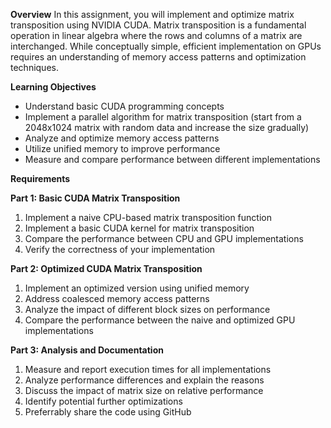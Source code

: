 **Overview**
In this assignment, you will implement and optimize matrix transposition using NVIDIA CUDA. Matrix transposition is a fundamental operation in linear algebra where the rows and columns of a matrix are interchanged. While conceptually simple, efficient implementation on GPUs requires an understanding of memory access patterns and optimization techniques.

**Learning Objectives**
* Understand basic CUDA programming concepts
* Implement a parallel algorithm for matrix transposition (start from a 2048x1024 matrix with random data and increase the size gradually)
* Analyze and optimize memory access patterns
* Utilize unified memory to improve performance
* Measure and compare performance between different implementations

**Requirements**

**Part 1: Basic CUDA Matrix Transposition**
1. Implement a naive CPU-based matrix transposition function
2. Implement a basic CUDA kernel for matrix transposition
3. Compare the performance between CPU and GPU implementations
4. Verify the correctness of your implementation

**Part 2: Optimized CUDA Matrix Transposition**
1. Implement an optimized version using unified memory
2. Address coalesced memory access patterns
3. Analyze the impact of different block sizes on performance
4. Compare the performance between the naive and optimized GPU implementations

**Part 3: Analysis and Documentation**
1. Measure and report execution times for all implementations
2. Analyze performance differences and explain the reasons
3. Discuss the impact of matrix size on relative performance
4. Identify potential further optimizations
5. Preferrably share the code using GitHub